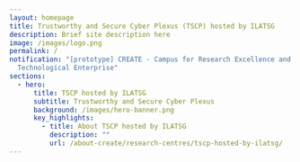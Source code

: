 ```yaml
---
layout: homepage
title: Trustworthy and Secure Cyber Plexus (TSCP) hosted by ILATSG
description: Brief site description here
image: /images/logo.png
permalink: /
notification: "[prototype] CREATE - Campus for Research Excellence and
  Technological Enterprise"
sections:
  - hero:
      title: TSCP hosted by ILATSG
      subtitle: Trustworthy and Secure Cyber Plexus
      background: /images/hero-banner.png
      key_highlights:
        - title: About TSCP hosted by ILATSG
          description: ""
          url: /about-create/research-centres/tscp-hosted-by-ilatsg/
---
```


